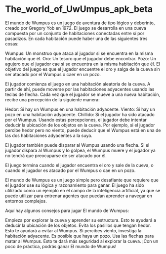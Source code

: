 # The_world_of_UwUmpus_apk_beta
El mundo de Wumpus es un juego de aventura de tipo lógico y deberinto, creado por Gregory Yob en 1972. El juego se desarrolla en una cueva compuesta por un conjunto de habitaciones conectadas entre sí por pasadizos. En cada habitación puede haber una de las siguientes tres cosas:

Wumpus: Un monstruo que ataca al jugador si se encuentra en la misma habitación que él.
Oro: Un tesoro que el jugador debe encontrar.
Pozo: Un agujero que el jugador cae si se encuentra en la misma habitación que él.
El objetivo del juego es que el jugador encuentre el oro y salga de la cueva sin ser atacado por el Wumpus o caer en un pozo.

El jugador comienza el juego en una habitación aleatoria de la cueva. A partir de ahí, puede moverse por las habitaciones adyacentes usando las teclas de flecha. Cada vez que el jugador se mueve a una nueva habitación, recibe una percepción de la siguiente manera:

Hedor: Si hay un Wumpus en una habitación adyacente.
Viento: Si hay un pozo en una habitación adyacente.
Chillido: Si el jugador ha sido atacado por el Wumpus.
Usando estas percepciones, el jugador debe intentar deducir la ubicación de los objetos en la cueva. Por ejemplo, si el jugador percibe hedor pero no viento, puede deducir que el Wumpus está en una de las dos habitaciones adyacentes a la suya.

El jugador también puede disparar al Wumpus usando una flecha. Si el jugador dispara al Wumpus y lo golpea, el Wumpus muere y el jugador ya no tendrá que preocuparse de ser atacado por él.

El juego termina cuando el jugador encuentra el oro y sale de la cueva, o cuando el jugador es atacado por el Wumpus o cae en un pozo.

El mundo de Wumpus es un juego simple pero desafiante que requiere que el jugador use su lógica y razonamiento para ganar. El juego ha sido utilizado como un ejemplo en el campo de la inteligencia artificial, ya que se puede utilizar para entrenar agentes que puedan aprender a navegar en entornos complejos.

Aquí hay algunos consejos para jugar El mundo de Wumpus:

Empieza por explorar la cueva y aprender su estructura. Esto te ayudará a deducir la ubicación de los objetos.
Evita los pasillos que tengan hedor. Esto te ayudará a evitar al Wumpus.
Si percibes viento, investiga la habitación adyacente. Es posible que haya un pozo.
Usa las flechas para matar al Wumpus. Esto te dará más seguridad al explorar la cueva.
¡Con un poco de práctica, podrás ganar El mundo de Wumpus!
